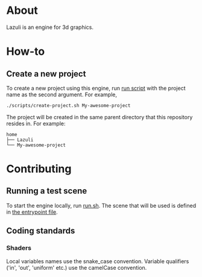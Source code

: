 # About
Lazuli is an engine for 3d graphics.

# How-to
## Create a new project
To create a new project using this engine, run [run script](./scripts/create-project.sh) with the project name as the second argument.
For example,
```bash
./scripts/create-project.sh My-awesome-project
```

The project will be created in the same parent directory that this repository resides in.
For example:

    home
    ├── Lazuli
    └── My-awesome-project

# Contributing
## Running a test scene
To start the engine locally, run [run.sh](/scripts/run.sh). The scene that will be used is defined in [the entrypoint file](./src/bin.rs).

## Coding standards
### Shaders
Local variables names use the snake_case convention. Variable qualifiers ('in', 'out', 'uniform' etc.) use the camelCase convention.
